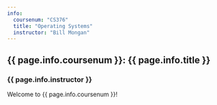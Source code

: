 ```yaml
---
info:
  coursenum: "CS376"
  title: "Operating Systems"
  instructor: "Bill Mongan"
---
```


## {{ page.info.coursenum }}: {{ page.info.title }}

### {{ page.info.instructor }}

Welcome to {{ page.info.coursenum }}!